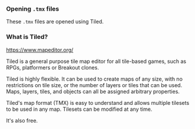 ### Opening `.tmx` files

These `.tmx` files are opened using Tiled.


### What is Tiled?

https://www.mapeditor.org/

Tiled is a general purpose tile map editor for all tile-based games, such as RPGs, platformers or Breakout clones.

Tiled is highly flexible. It can be used to create maps of any size, with no restrictions on tile size, or the number of layers or tiles that can be used. Maps, layers, tiles, and objects can all be assigned arbitrary properties.

Tiled's map format (TMX) is easy to understand and allows multiple tilesets to be used in any map. Tilesets can be modified at any time.

It's also free.